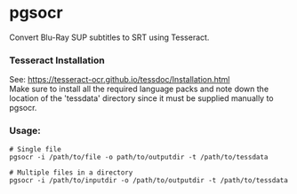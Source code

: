 # pgsocr
Convert Blu-Ray SUP subtitles to SRT using Tesseract.

### Tesseract Installation

See: https://tesseract-ocr.github.io/tessdoc/Installation.html \
Make sure to install all the required language packs and note down the location of the 'tessdata' directory since it must be supplied manually to pgsocr.

### Usage:

    # Single file
    pgsocr -i /path/to/file -o path/to/outputdir -t /path/to/tessdata

    # Multiple files in a directory
    pgsocr -i /path/to/inputdir -o /path/to/outputdir -t /path/to/tessdata
